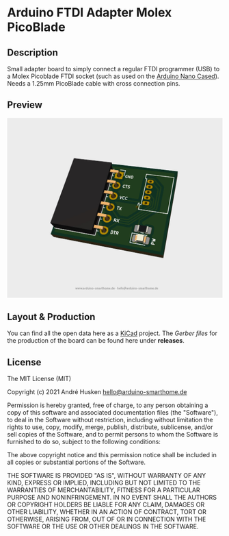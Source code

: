 # Arduino FTDI Adapter Molex PicoBlade

## Description

Small adapter board to simply connect a regular FTDI programmer (USB) to a Molex Picoblade FTDI socket (such as  used on the [Arduino Nano Cased](https://github.com/ArduinoSmarthomeDe/arduino-nano-cased)). Needs a 1.25mm PicoBlade cable with cross connection pins.

## Preview

![](https://github.com/ArduinoSmarthomeDe/arduino-ftdi-adapter/blob/main/preview.jpg)

## Layout & Production 

You can find all the open data here as a [KiCad](http://kicad.github.io) project. The *Gerber files* for the production of the board can be found here under **releases**.

## License

The MIT License (MIT)

Copyright (c) 2021 André Husken hello@arduino-smarthome.de

Permission is hereby granted, free of charge, to any person obtaining a copy of this software and associated documentation files (the "Software"), to deal in the Software without restriction, including without limitation the rights to use, copy, modify, merge, publish, distribute, sublicense, and/or sell copies of the Software, and to permit persons to whom the Software is furnished to do so, subject to the following conditions:

The above copyright notice and this permission notice shall be included in all copies or substantial portions of the Software.

THE SOFTWARE IS PROVIDED "AS IS", WITHOUT WARRANTY OF ANY KIND, EXPRESS OR IMPLIED, INCLUDING BUT NOT LIMITED TO THE WARRANTIES OF MERCHANTABILITY, FITNESS FOR A PARTICULAR PURPOSE AND NONINFRINGEMENT. IN NO EVENT SHALL THE AUTHORS OR COPYRIGHT HOLDERS BE LIABLE FOR ANY CLAIM, DAMAGES OR OTHER LIABILITY, WHETHER IN AN ACTION OF CONTRACT, TORT OR OTHERWISE, ARISING FROM, OUT OF OR IN CONNECTION WITH THE SOFTWARE OR THE USE OR OTHER DEALINGS IN THE SOFTWARE.


